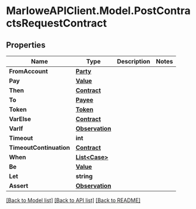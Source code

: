 # MarloweAPIClient.Model.PostContractsRequestContract

## Properties

Name | Type | Description | Notes
------------ | ------------- | ------------- | -------------
**FromAccount** | [**Party**](Party.md) |  | 
**Pay** | [**Value**](Value.md) |  | 
**Then** | [**Contract**](Contract.md) |  | 
**To** | [**Payee**](Payee.md) |  | 
**Token** | [**Token**](Token.md) |  | 
**VarElse** | [**Contract**](Contract.md) |  | 
**VarIf** | [**Observation**](Observation.md) |  | 
**Timeout** | **int** |  | 
**TimeoutContinuation** | [**Contract**](Contract.md) |  | 
**When** | [**List&lt;Case&gt;**](Case.md) |  | 
**Be** | [**Value**](Value.md) |  | 
**Let** | **string** |  | 
**Assert** | [**Observation**](Observation.md) |  | 

[[Back to Model list]](../README.md#documentation-for-models) [[Back to API list]](../README.md#documentation-for-api-endpoints) [[Back to README]](../README.md)

